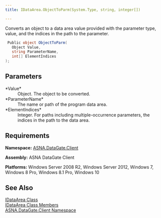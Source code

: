 ```yaml
---
title: IDataArea.ObjectToParm(System.Type, string, integer[])

---
```


Converts an object to a data area value provided with the parameter type, value, and the indices in the path to the parameter.

```cs
 Public object ObjectToParm(
   Object Value,
   string ParameterName,
   int[] ElementIndices
);
```


## Parameters

<dl>
        <dt>
 *Value* 
        </dt>
        <dt />
        <dd>	Object.  The object to be converted. </dd>
        <dt>
 *ParameterName* 
        </dt>
        <dd>			The name or path of the program data area. </dd>
        <dt>
 *ElementIndices* 
        </dt>
        <dd>					Integer. For paths including multiple-occurrence parameters, the indices in the 
											path to the data area. </dd>
</dl>

## Requirements

**Namespace:** [ASNA.DataGate.Client](datagate-client-namespace.html) 

**Assembly:** ASNA DataGate Client

**Platforms:** Windows Server 2008 R2, Windows Server 2012, Windows 7, Windows 8 Pro, Windows 8.1 Pro, Windows 10
## See Also


[IDataArea Class](idataarea-class.html)
      <br />
[IDataArea Class Members](dcsIDataAreaMembers.html)
      <br />
[ASNA.DataGate.Client Namespace](datagate-client-namespace.html)

